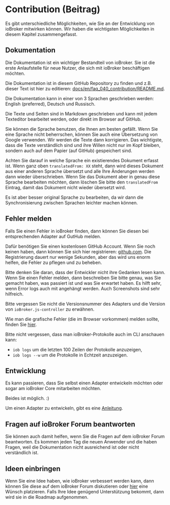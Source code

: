 # Contribution (Beitrag)
Es gibt unterschiedliche Möglichkeiten, wie Sie an der Entwicklung von ioBroker mitwirken können. 
Wir haben die wichtigsten Möglichkeiten in diesem Kapitel zusammengefasst.

## Dokumentation
Die Dokumentation ist ein wichtiger Bestandteil von ioBroker. Sie ist die erste Anlaufstelle für neue Nutzer, die sich mit ioBroker beschäftigen möchten.

Die Dokumentation ist in diesem GitHub Repository zu finden und z.B. dieser Text ist hier zu editieren: [docs/en/faq_040_contribution/README.md](https://github.com/ioBroker/ioBroker.docs/blob/master/docs/de/faq/_040_contibution/README.md).

Die Dokumentation kann in einer von 3 Sprachen geschrieben werden: English (preferred), Deutsch und Russisch.

Die Texte und Seiten sind in Markdown geschrieben und kann mit jedem Texteditor bearbeitet werden, oder direkt im Browser auf GitHub.
 
Sie können die Sprache benutzen, die Ihnen am besten gefällt.
Wenn Sie eine Sprache nicht beherrschen, können Sie auch eine Übersetzung von Google verwenden.
Wir werden die Texte dann korrigieren. Das wichtigste, dass die Texte verständlich sind und ihre Willen nicht nur im Kopf bleiben, sondern auch auf dem Papier (auf GitHub) gespeichert sind.

Achten Sie darauf in welche Sprache ein existierendes Dokument erfasst ist. Wenn ganz oben `translatedFrom: XX` steht, dann wird dieses Dokument aus einer anderen Sprache übersetzt und alle Ihre Änderungen werden dann wieder überschrieben.
Wenn Sie das Dokument aber in genau diese Sprache bearbeiten möchten, dann löschen Sie bitte den `translatedFrom` Eintrag, damit das Dokument nicht wieder übersetzt wird.

Es ist aber besser original Sprache zu bearbeiten, da wir dann die Synchronisierung zwischen Sprachen leichter machen können.

## Fehler melden
Falls Sie einen Fehler in ioBroker finden, dann können Sie diesen bei entsprechenden Adapter auf GutHub melden.

Dafür benötigen Sie einen kostenlosen GitHub Account. Wenn Sie noch keinen haben, dann können Sie sich hier registrieren: [github.com](https://github.com).
Die Registrierung dauert nur wenige Sekunden, aber das wird uns enorm helfen, die Fehler zu pflegen und zu beheben. 

Bitte denken Sie daran, dass der Entwickler nicht ihre Gedanken lesen kann.
Wenn Sie einen Fehler melden, dann beschreiben Sie bitte genau, was Sie gemacht haben, was passiert ist und was Sie erwartet haben.
Es hilft sehr, wenn Error logs auch mit angehängt werden. Auch Screenshots sind sehr hilfreich.

Bitte vergessen Sie nicht die Versionsnummer des Adapters und die Version von `ioBroker.js-controller` zu erwähnen.

Wie man die grafische Fehler (die im Browser vorkommen) melden sollte, finden Sie [hier](./010_how_to_debug_gui.md).

Bitte nicht vergessen, dass man ioBroker-Protokolle auch im CLI anschauen kann:
- `iob logs` um die letzten 100 Zeilen der Protokolle anzuzeigen,
- `iob logs --w` um die Protokolle in Echtzeit anzuzeigen.

## Entwicklung
Es kann passieren, dass Sie selbst einen Adapter entwickeln möchten oder sogar am ioBroker Core mitarbeiten möchten.

Beides ist möglich. :)

Um einen Adapter zu entwickeln, gibt es eine [Anleitung](../dev/adapterdev.md).

## Fragen auf ioBroker Forum beantworten
Sie können auch damit helfen, wenn Sie die Fragen auf dem ioBroker Forum beantworten.
Es kommen jeden Tag die neuen Anwender und die haben Fragen, weil die Dokumentation nicht ausreichend ist oder nicht verständlich ist.

## Ideen einbringen
Wenn Sie eine Idee haben, wie ioBroker verbessert werden kann, dann können Sie diese auf dem ioBroker Forum diskutieren oder [hier](https://github.com/ioBroker/AdapterRequests/issues?utf8=%E2%9C%93&q=is%3Aissue+label%3AReleased) eine Wünsch platzieren.
Falls Ihre Idee genügend Unterstützung bekommt, dann wird sie in die Roadmap aufgenommen.
 